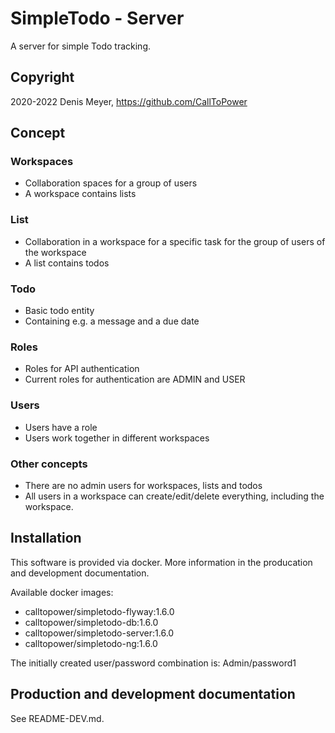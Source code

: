 # SimpleTodo - Server

A server for simple Todo tracking.

## Copyright

2020-2022 Denis Meyer, https://github.com/CallToPower

## Concept

### Workspaces

- Collaboration spaces for a group of users
- A workspace contains lists

### List

- Collaboration in a workspace for a specific task for the group of users of the workspace
- A list contains todos

### Todo

- Basic todo entity
- Containing e.g. a message and a due date

### Roles

- Roles for API authentication
- Current roles for authentication are ADMIN and USER

### Users

- Users have a role
- Users work together in different workspaces

### Other concepts

- There are no admin users for workspaces, lists and todos
- All users in a workspace can create/edit/delete everything, including the workspace.

## Installation

This software is provided via docker. More information in the producation and development documentation.

Available docker images:

- calltopower/simpletodo-flyway:1.6.0
- calltopower/simpletodo-db:1.6.0
- calltopower/simpletodo-server:1.6.0
- calltopower/simpletodo-ng:1.6.0

The initially created user/password combination is: Admin/password1

## Production and development documentation

See README-DEV.md.
